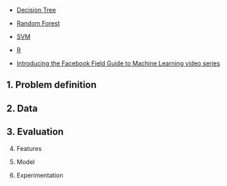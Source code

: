 * [Decision Tree](https://towardsdatascience.com/decision-tree-classifier-explained-in-real-life-picking-a-vacation-destination-6226b2b60575)

* [Random Forest](https://towardsdatascience.com/random-forests-algorithm-explained-with-a-real-life-example-and-some-python-code-affbfa5a942c)

* [SVM](https://medium.com/machine-learning-101/chapter-2-svm-support-vector-machine-theory-f0812effc72)

* [R](https://github.com/ChenshuLiu/Machine-Learning-in-R)

* [Introducing the Facebook Field Guide to Machine Learning video series](https://research.facebook.com/blog/2018/05/the-facebook-field-guide-to-machine-learning-video-series/)
## 1. Problem definition

## 2. Data

## 3. Evaluation

4. Features

5. Model

6. Experimentation
